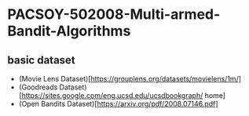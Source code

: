 # PACSOY-502008-Multi-armed-Bandit-Algorithms
## basic dataset
- (Movie Lens Dataset)[https://grouplens.org/datasets/movielens/1m/]
- (Goodreads Dataset)[https://sites.google.com/eng.ucsd.edu/ucsdbookgraph/
home]
- (Open Bandits Dataset)[https://arxiv.org/pdf/2008.07146.pdf]
